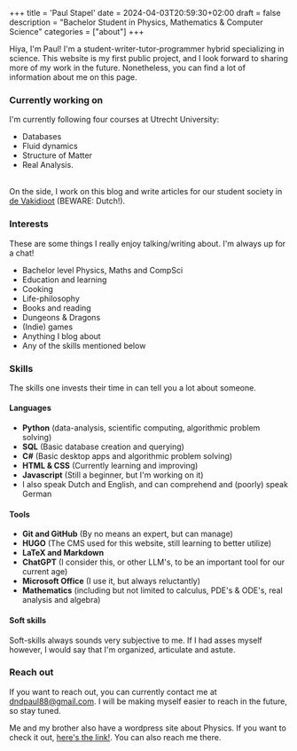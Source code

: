 +++
title = 'Paul Stapel'
date = 2024-04-03T20:59:30+02:00
draft = false
description = "Bachelor Student in Physics, Mathematics & Computer Science"
categories = ["about"]
+++

Hiya, I'm Paul! I'm a student-writer-tutor-programmer hybrid specializing in science. This website is my first public project, and I look forward to sharing more of my work in the future. Nonetheless, you can find a lot of information about me on this page. 

### Currently working on
I'm currently following four courses at Utrecht University: 
* Databases 
* Fluid dynamics 
* Structure of Matter 
* Real Analysis. 

\
On the side, I work on this blog and write articles for our student society in [de Vakidioot](https://www.a-eskwadraat.nl/Vereniging/Commissies/vakid/) (BEWARE: Dutch!). 

### Interests
These are some things I really enjoy talking/writing about. I'm always up for a chat!
* Bachelor level Physics, Maths and CompSci
* Education and learning
* Cooking 
* Life-philosophy 
* Books and reading
* Dungeons & Dragons
* (Indie) games
* Anything I blog about
* Any of the skills mentioned below

### Skills
The skills one invests their time in can tell you a lot about someone.

#### Languages
* **Python** (data-analysis, scientific computing, algorithmic problem solving)
* **SQL** (Basic database creation and querying)
* **C#** (Basic desktop apps and algorithmic problem solving)
* **HTML & CSS** (Currently learning and improving)
* **Javascript** (Still a beginner, but I'm working on it)
* I also speak Dutch and English, and can comprehend and (poorly) speak German 


#### Tools
* **Git and GitHub** (By no means an expert, but can manage)
* **HUGO** (The CMS used for this website, still learning to better utilize)
* **LaTeX and Markdown** 
* **ChatGPT** (I consider this, or other LLM's, to be an important tool for our current age)
* **Microsoft Office** (I use it, but always reluctantly)  
* **Mathematics** (including but not limited to calculus, PDE's & ODE's, real analysis and algebra)

#### Soft skills
 Soft-skills always sounds very subjective to me. If I had asses myself however, I would say that I'm organized, articulate and astute. 

### Reach out
If you want to reach out, you can currently contact me at <dndpaul88@gmail.com>. I will be making myself easier to reach in the future, so stay tuned. 

Me and my brother also have a wordpress site about Physics. If you want to check it out, [here's the link!](https://phyzards.com). You can also reach me there. 